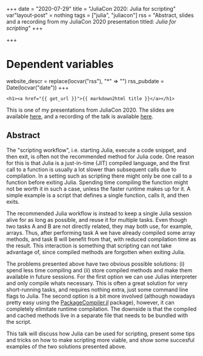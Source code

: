 +++
date = "2020-07-29"
title = "JuliaCon 2020: Julia for scripting"
var"layout-post" = nothing
tags = ["julia", "juliacon"]
rss = "Abstract, slides and a recording from my JuliaCon 2020 presentation titled: *Julia for scripting*"
+++

+++
# Dependent variables
website_descr = replace(locvar("rss"), "*" => "")
rss_pubdate = Date(locvar("date"))
+++

~~~
<h1><a href="{{ get_url }}">{{ markdown2html title }}</a></h1>
~~~

This is one of my presentations from JuliaCon 2020. The slides are available [here](slides), and a recording of the talk is available [here](https://youtu.be/IuwxE3m0_QQ).

## Abstract


The "scripting workflow", i.e. starting Julia, execute a code snippet, and then exit, is often not the recommended method for Julia code. One reason for this is that Julia is a just-in-time (JIT) compiled language, and the first call to a function is usually a lot slower than subsequent calls due to compilation. In a setting such as scripting there might only be one call to a function before exiting Julia. Spending time compiling the function might not be worth it in such a case, unless the faster runtime makes up for it. A simple example is a script that defines a single function, calls it, and then exits.

The recommended Julia workflow is instead to keep a single Julia session alive for as long as possible, and reuse it for multiple tasks. Even though two tasks A and B are not directly related, they may both use, for example, arrays. Thus, after performing task A we have already compiled some array methods, and task B will benefit from that, with reduced compilation time as the result. This interaction is something that scripting can not take advantage of, since compiled methods are forgotten when exiting Julia.

The problems presented above have two obvious possible solutions: (i) spend less time compiling and (ii) store compiled methods and make them available in future sessions. For the first option we can use Julias interpreter and only compile whats necessary. This is often a great solution for very short-running tasks, and requires nothing extra, just some command line flags to Julia. The second option is a bit more involved (although nowadays pretty easy using the [PackageCompiler.jl](https://github.com/JuliaLang/PackageCompiler.jl) package), however, it can completely elimitate runtime compilation. The downside is that the compiled and cached methods live in a separate file that needs to be bundled with the script.

This talk will discuss how Julia can be used for scripting, present some tips and tricks on how to make scripting more viable, and show some succesful examples of the two solutions presented above.

